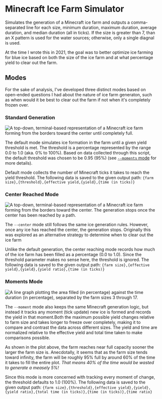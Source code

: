 # Minecraft Ice Farm Simulator

Simulates the generation of a Minecraft ice farm and outputs a comma-separated line for each size, minimum duration, maximum duration, average duration, and median duration (all in ticks). If the size is greater than 7, than an X pattern is used for the water sources; otherwise, only a single diagnal is used.

At the time I wrote this in 2021, the goal was to better optimize ice farming for blue ice based on both the size of the ice farm and at what percentage yield to clear out the farm.

## Modes

For the sake of analysis, I've developed three distinct modes based on open-ended questions I had about the nature of ice farm generaton, such as when would it be best to clear out the farm if not when it's completely frozen over.

### Standard Generation

![A top-down, terminal-based representation of a Minecraft ice farm forming from the borders toward the center until completely full.](https://dekameter.github.io/img/ice_farm.gif)

The default mode simulates ice formation in the farm until a given yield threshold is met. The threshold is a percentage represented by the range 0.0 to 1.0 (aka. 0% to 100%). Based on data collected through this script, the default threshold was chosen to be 0.95 (95%) (see [`--moments` mode](#moments-mode) for more details).

Default mode collects the number of Minecraft ticks it takes to reach the yield threshold. The following data is saved to the given output path:
`{farm size},{threshold},{effective yield,{yield},{time (in ticks)}`

### Center Reached Mode

![A top-down, terminal-based representation of a Minecraft ice farm forming from the borders toward the center. The generation stops once the center has been reached by a path.](https://dekameter.github.io/img/ice_farm_center.gif)

The `--center` mode still follows the same ice generation rules. However, once any ice has reached the center, the generation stops. Originally this was explored as an alternative strategy to determine when to clear out the ice farm

Unlike the default generation, the center reaching mode records how much of the ice farm has been filled as a percentage (0.0 to 1.0). Since the threshold parameter makes no sense here, the threshold is ignored. The following data is saved to the given output path:
`{farm size},{effective yield},{yield},{yield ratio},{time (in ticks)}`

### Moments Mode

![A line graph plotting the area filled (in percentage) against the time duration (in percentage), separated by the farm sizes 3 through 17.](https://dekameter.github.io/img/ice_farm_plot.png)

The `--moment` mode also keeps the same Minecraft generation logic, but instead it tracks any moment (tick update) new ice is formed and records the yield in that moment.Both the maximum possible yield changes relative to farm size and takes longer to freeze over completely, making it to compare and contrast the data across different sizes. The yield and time are normalized relative to the effective yield and total time taken to make comparisons possible.

As shown in the plot above, the farm reaches near full capacity sooner the larger the farm size is. Anecdotally, it seems that as the farm size tends toward infinity, the farm will be roughly 95% full by around 60% of the time it takes to fill the entire plot. _That means 40% of the time would be wasted to generate a measely 5%!_

Since this mode is more concerned with tracking every moment of change, the threshold defaults to 1.0 (100%). The following data is saved to the given output path:
`{farm size},{threshold},{effective yield},{yield},{yield ratio},{total time (in ticks)},{time (in ticks)},{time ratio}`